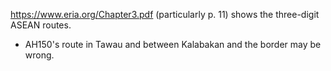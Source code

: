https://www.eria.org/Chapter3.pdf (particularly p. 11) shows the three-digit ASEAN routes.

* AH150's route in Tawau and between Kalabakan and the border may be wrong.
